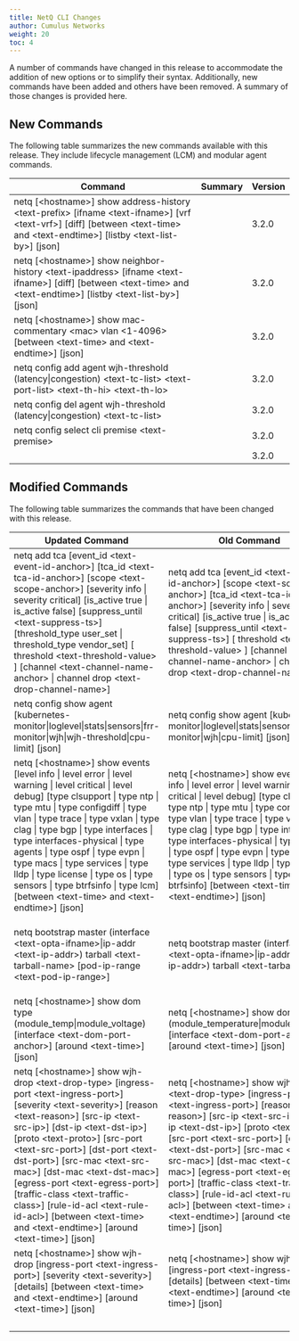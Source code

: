 ```yaml
---
title: NetQ CLI Changes
author: Cumulus Networks
weight: 20
toc: 4
---
```


A number of commands have changed in this release to accommodate the addition of new options or to simplify their syntax. Additionally, new commands have been added and others have been removed. A summary of those changes is provided here.

## New Commands

The following table summarizes the new commands available with this release. They include lifecycle management (LCM) and modular agent commands.

| Command | Summary | Version |
| ------- | ------- | ------- |
| netq [&lt;hostname>] show address-history &lt;text-prefix> [ifname &lt;text-ifname>] [vrf &lt;text-vrf>] [diff] [between &lt;text-time> and &lt;text-endtime>] [listby &lt;text-list-by>] [json] |  | 3.2.0 |
| netq [&lt;hostname>] show neighbor-history &lt;text-ipaddress> [ifname &lt;text-ifname>] [diff] [between &lt;text-time> and &lt;text-endtime>] [listby &lt;text-list-by>] [json] |  | 3.2.0 |
|  netq [&lt;hostname>] show mac-commentary &lt;mac> vlan &lt;1-4096> [between &lt;text-time> and &lt;text-endtime>] [json] |  | 3.2.0 |
| netq config add agent wjh-threshold (latency\|congestion) &lt;text-tc-list> &lt;text-port-list> &lt;text-th-hi> &lt;text-th-lo> |  | 3.2.0 |
| netq config del agent wjh-threshold (latency\|congestion) &lt;text-tc-list>  |  | 3.2.0 |
| netq config select cli premise &lt;text-premise> |  | 3.2.0 |
|  |  | 3.2.0 |

## Modified Commands

The following table summarizes the commands that have been changed with this release.

| Updated Command | Old Command | What Changed | Version |
| --------------- | ----------- | ------------ | ------- |
| netq add tca [event_id &lt;text-event-id-anchor>] [tca_id &lt;text-tca-id-anchor>] [scope &lt;text-scope-anchor>] [severity info \| severity critical] [is_active true \| is_active false] [suppress_until &lt;text-suppress-ts>] [threshold_type user_set \| threshold_type vendor_set] [ threshold &lt;text-threshold-value> ] [channel &lt;text-channel-name-anchor> \| channel drop &lt;text-drop-channel-name>] |  netq add tca [event_id &lt;text-event-id-anchor>]  [scope &lt;text-scope-anchor>] [tca_id &lt;text-tca-id-anchor>]  [severity info \| severity critical] [is_active true \| is_active false] [suppress_until &lt;text-suppress-ts>] [ threshold &lt;text-threshold-value> ] [channel &lt;text-channel-name-anchor> \| channel drop &lt;text-drop-channel-name>] | | 3.2.0 |
| netq config show agent [kubernetes-monitor\|loglevel\|stats\|sensors\|frr-monitor\|wjh\|wjh-threshold\|cpu-limit] [json]  |  netq config show agent [kubernetes-monitor\|loglevel\|stats\|sensors\|frr-monitor\|wjh\|cpu-limit] [json] | Mellanox WJH latency and congestion thresholds | 3.2.0 |
| netq [&lt;hostname>] show events [level info \| level error \| level warning \| level critical \| level debug] [type clsupport \| type ntp \| type mtu \| type configdiff \| type vlan \| type trace \| type vxlan \| type clag \| type bgp \| type interfaces \| type interfaces-physical \| type agents \| type ospf \| type evpn \| type macs \| type services \| type lldp \| type license \| type os \| type sensors \| type btrfsinfo \| type lcm] [between &lt;text-time> and &lt;text-endtime>] [json] | netq [&lt;hostname>] show events [level info \| level error \| level warning \| level critical \| level debug] [type clsupport \| type ntp \| type mtu \| type configdiff \| type vlan \| type trace \| type vxlan \| type clag \| type bgp \| type interfaces \| type interfaces-physical \| type agents \| type ospf \| type evpn \| type macs \| type services \| type lldp \| type license \| type os \| type sensors \| type btrfsinfo] [between &lt;text-time> and &lt;text-endtime>] [json] | Added the `type lcm` option for lifecycle management event information. | 3.2.0 |
| netq bootstrap master (interface &lt;text-opta-ifname>\|ip-addr &lt;text-ip-addr>) tarball &lt;text-tarball-name> [pod-ip-range &lt;text-pod-ip-range>] | netq bootstrap master (interface &lt;text-opta-ifname>\|ip-addr &lt;text-ip-addr>) tarball &lt;text-tarball-name> | Added the `pod-ip-range <text-pod-ip-range>` option, enabling you to specify a range of IP addresses for the pod. | 3.2.0 |
| netq [&lt;hostname>] show dom type (module_temp\|module_voltage) [interface &lt;text-dom-port-anchor>] [around &lt;text-time>] [json] | netq [&lt;hostname>] show dom type (module_temperature\|module_voltage) [interface &lt;text-dom-port-anchor>] [around &lt;text-time>] [json] | Renamed the `module_temperature` variable to `module_temp`. | 3.2.0 |
| netq [&lt;hostname>] show wjh-drop &lt;text-drop-type> [ingress-port &lt;text-ingress-port>] [severity &lt;text-severity>] [reason &lt;text-reason>] [src-ip &lt;text-src-ip>] [dst-ip &lt;text-dst-ip>] [proto &lt;text-proto>] [src-port &lt;text-src-port>] [dst-port &lt;text-dst-port>] [src-mac &lt;text-src-mac>] [dst-mac &lt;text-dst-mac>] [egress-port &lt;text-egress-port>] [traffic-class &lt;text-traffic-class>] [rule-id-acl &lt;text-rule-id-acl>] [between &lt;text-time> and &lt;text-endtime>] [around &lt;text-time>] [json] | netq [&lt;hostname>] show wjh-drop &lt;text-drop-type> [ingress-port &lt;text-ingress-port>] [reason &lt;text-reason>] [src-ip &lt;text-src-ip>] [dst-ip &lt;text-dst-ip>] [proto &lt;text-proto>] [src-port &lt;text-src-port>] [dst-port &lt;text-dst-port>] [src-mac &lt;text-src-mac>] [dst-mac &lt;text-dst-mac>] [egress-port &lt;text-egress-port>] [traffic-class &lt;text-traffic-class>] [rule-id-acl &lt;text-rule-id-acl>] [between &lt;text-time> and &lt;text-endtime>] [around &lt;text-time>] [json] | Added the `severity <text-severity>` option. | 3.2.0 |
| netq [&lt;hostname>] show wjh-drop [ingress-port &lt;text-ingress-port>] [severity &lt;text-severity>] [details] [between &lt;text-time> and &lt;text-endtime>] [around &lt;text-time>] [json]  | netq [&lt;hostname>] show wjh-drop [ingress-port &lt;text-ingress-port>] [details] [between &lt;text-time> and &lt;text-endtime>] [around &lt;text-time>] [json] | Added the `severity <text-severity>` option. | 3.2.0 |
|  |  |  | 3.2.0 |
